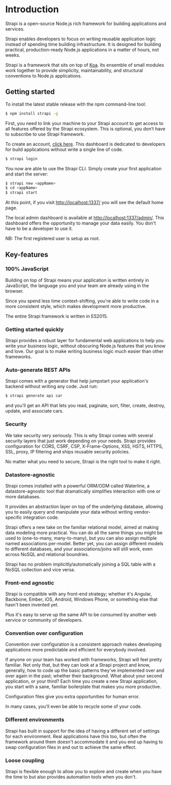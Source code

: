 # Introduction

Strapi is a open-source Node.js rich framework for building applications and services.

Strapi enables developers to focus on writing reusable application logic instead of spending time
building infrastructure. It is designed for building practical, production-ready Node.js applications
in a matter of hours, not weeks.

Strapi is a framework that sits on top of [Koa](http://koajs.com/). Its ensemble of small modules work
together to provide simplicity, maintainability, and structural conventions to Node.js applications.

## Getting started

To install the latest stable release with the npm command-line tool:

```bash
$ npm install strapi -g
```

First, you need to link your machine to your Strapi account to get access to all features offered by the Strapi ecosystem. This is optional, you don’t have to subscribe to use Strapi framework.

To create an account, [click here](http://dashboard.strapi.io). This dashboard is dedicated to developers for build applications without write a single line of code.

```bash
$ strapi login
```

You now are able to use the Strapi CLI. Simply create your first application and start the server:

```bash
$ strapi new <appName>
$ cd <appName>
$ strapi start
```

At this point, if you visit [http://localhost:1337/](http://localhost:1337/) you will see the default home page.

The local admin dashboard is available at [http://localhost:1337/admin/](http://localhost:1337/admin/). This dashboard offers the opportunity to manage your data easily. You don't have to be a developer to use it.

NB: The first registered user is setup as root.

## Key-features

### 100% JavaScript

Building on top of Strapi means your application is written entirely in JavaScript,
the language you and your team are already using in the browser.

Since you spend less time context-shifting, you're able to write code in a more consistent style,
which makes development more productive.

The entire Strapi framework is written in ES2015.

### Getting started quickly

Strapi provides a robust layer for fundamental web applications to help you write your business
logic, without obscuring Node.js features that you know and love. Our goal is to make writing
business logic much easier than other frameworks.

### Auto-generate REST APIs

Strapi comes with a generator that help jumpstart your application's backend without writing any code. Just run:

```bash
$ strapi generate api car
```
and you'll get an API that lets you read, paginate, sort, filter, create, destroy, update,
and associate cars.

### Security

We take security very seriously. This is why Strapi comes with several security layers that just work
depending on your needs. Strapi provides configuration for CORS, CSRF, CSP, X-Frame-Options, XSS, HSTS,
HTTPS, SSL, proxy, IP filtering and ships reusable security policies.

No matter what you need to secure, Strapi is the right tool to make it right.

### Datastore-agnostic

Strapi comes installed with a powerful ORM/ODM called Waterline, a datastore-agnostic tool that
dramatically simplifies interaction with one or more databases.

It provides an abstraction layer on top of the underlying database, allowing you to easily query
and manipulate your data without writing vendor-specific integration code.

Strapi offers a new take on the familiar relational model, aimed at making data modeling more practical.
You can do all the same things you might be used to (one-to-many, many-to-many), but you can also assign
multiple named associations per-model. Better yet, you can assign different models to different databases,
and your associations/joins will still work, even across NoSQL and relational boundries.

Strapi has no problem implicitly/automatically joining a SQL table with a NoSQL collection and vice versa.

### Front-end agnostic

Strapi is compatible with any front-end strategy; whether it's Angular, Backbone, Ember,
iOS, Android, Windows Phone, or something else that hasn't been invented yet.

Plus it's easy to serve up the same API to be consumed by another web service or community of developers.

### Convention over configuration

Convention over configuration is a consistent approach makes developing applications more
predictable and efficient for everybody involved.

If anyone on your team has worked with frameworks, Strapi will feel pretty familiar.
Not only that, but they can look at a Strapi project and know, generally, how to code up the basic
patterns they've implemented over and over again in the past; whether their background.
What about your second application, or your third? Each time you create a new Strapi application,
you start with a sane, familiar boilerplate that makes you more productive.

Configuration files give you extra opportunities for human error.

In many cases, you'll even be able to recycle some of your code.

### Different environments

Strapi has built in support for the idea of having a different set of settings for each environment.
Real applications have this too, but often the framework around them doesn't accommodate it and
you end up having to swap configuration files in and out to achieve the same effect.

### Loose coupling

Strapi is flexible enough to allow you to explore and create when you have the time to but also
provides automation tools when you don't.
